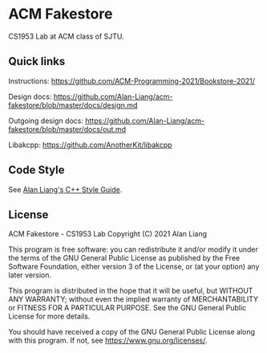 ACM Fakestore
=============

CS1953 Lab at ACM class of SJTU.

## Quick links

Instructions: <https://github.com/ACM-Programming-2021/Bookstore-2021/>

Design docs: <https://github.com/Alan-Liang/acm-fakestore/blob/master/docs/design.md>

Outgoing design docs: <https://github.com/Alan-Liang/acm-fakestore/blob/master/docs/out.md>

Libakcpp: <https://github.com/AnotherKit/libakcpp>

## Code Style

See [Alan Liang's C++ Style Guide](https://symb.olic.link/code-style/cpp/).

## License

ACM Fakestore - CS1953 Lab
Copyright (C) 2021  Alan Liang

This program is free software: you can redistribute it and/or modify
it under the terms of the GNU General Public License as published by
the Free Software Foundation, either version 3 of the License, or
(at your option) any later version.

This program is distributed in the hope that it will be useful,
but WITHOUT ANY WARRANTY; without even the implied warranty of
MERCHANTABILITY or FITNESS FOR A PARTICULAR PURPOSE.  See the
GNU General Public License for more details.

You should have received a copy of the GNU General Public License
along with this program.  If not, see <https://www.gnu.org/licenses/>.
